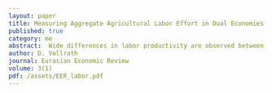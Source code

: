 ```yaml
---
layout: paper
title: Measuring Aggregate Agricultural Labor Effort in Dual Economies
published: true
category: me
abstract:  Wide differences in labor productivity are observed between agriculture and industry in most developing countries. Research suggests that these differences - often denoted a ``dual economy'' effect --- can explain a significant portion of low output per capita levels in these countries. A central input to the labor productivity calculation is the aggregate labor effort in the agricultural sector. Using findings from the Rural Income Generating Activity (RIGA) database, I reconsider the measure of labor productivity in agriculture and industry. I use several methods to extract information on labor effort and human capital from the household data in RIGA, and this is used to estimate the aggregate labor effort in the agricultural sector. With these new estimates, dual economy effects are found to be less severe for most of the RIGA countries. Using these estimates to adjust a wider sample of country-level data shows that the share of variation in output per capita explained by dual economy effects is around half of previous estimates.
author: D. Vollrath
journal: Eurasian Economic Review
volume: 3(1)
pdf: /assets/EER_labor.pdf
---
```

